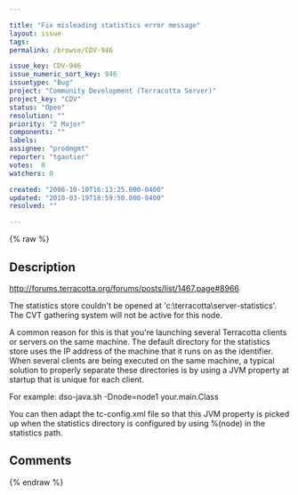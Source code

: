 ```yaml
---

title: "Fix misleading statistics error message"
layout: issue
tags: 
permalink: /browse/CDV-946

issue_key: CDV-946
issue_numeric_sort_key: 946
issuetype: "Bug"
project: "Community Development (Terracotta Server)"
project_key: "CDV"
status: "Open"
resolution: ""
priority: "2 Major"
components: ""
labels: 
assignee: "prodmgmt"
reporter: "tgautier"
votes:  0
watchers: 0

created: "2008-10-10T16:13:25.000-0400"
updated: "2010-03-19T18:59:50.000-0400"
resolved: ""

---
```




{% raw %}



## Description

<div markdown="1" class="description">

http://forums.terracotta.org/forums/posts/list/1467.page#8966

The statistics store couldn't be opened at 
'c:\terracotta\server-statistics'. 
The CVT gathering system will not be active for this node. 

A common reason for this is that you're launching several Terracotta clients or 
servers on the same machine. The default directory for the statistics store 
uses the IP address of the machine that it runs on as the identifier. 
When several clients are being executed on the same machine, a typical solution 
to properly separate these directories is by using a JVM property at startup 
that is unique for each client. 

For example: 
dso-java.sh -Dnode=node1 your.main.Class 

You can then adapt the tc-config.xml file so that this JVM property is picked 
up when the statistics directory is configured by using %(node) in the 
statistics path. 

</div>

## Comments



{% endraw %}

